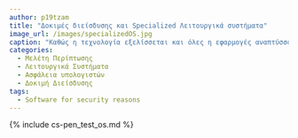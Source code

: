 ```yaml
---
author: p19tzam
title: "Δοκιμές διείσδυσης και Specialized Λειτουργικά συστήματα"
image_url: /images/specializedOS.jpg
caption: "Καθώς η τεχνολογία εξελίσσεται και όλες η εφαρμογές αναπτύσσονται με ραγδαίο ρυθμό δημιουργείται ένα μεγάλο πρόβλημα το οποίο μπορεί να εκθέσει  δεδομένα σε τρίτους μη εξουσιοδοτημένους χρήστες. Για αυτό το λόγο μπαίνει στο παιχνίδι το penetration testing το οποίο γίνεται με εξειδικευμένα λειτουργικά συστήματα τα οποία περιέχουν διάφορα security testing tools."
categories:
  - Μελέτη Περίπτωσης
  - Λειτουργικά Συστήματα
  - Ασφάλεια υπολογιστών
  - Δοκιμή Διείσδυσης
tags:
  - Software for security reasons
---
```


{% include cs-pen_test_os.md %}
